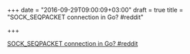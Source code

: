 +++
date = "2016-09-29T09:00:09+03:00"
draft = true
title = "SOCK_SEQPACKET connection in Go?  #reddit"

+++

<p><a href="https://t.co/XT5EIztyiG">SOCK_SEQPACKET connection in Go?  #reddit</a></p>
